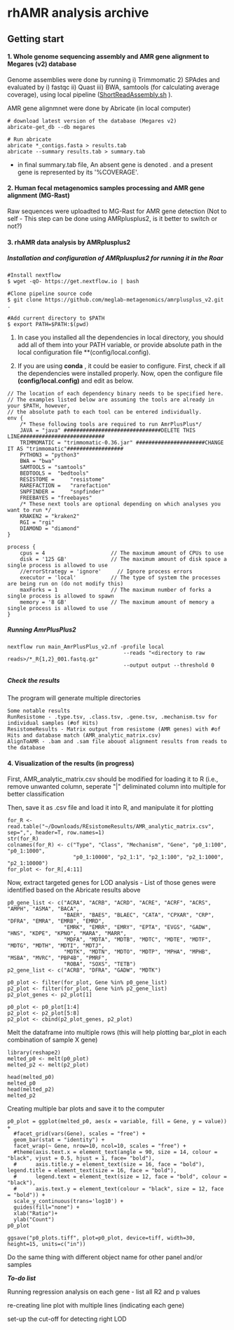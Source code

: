 # rhAMR analysis archive 

## Getting start


#### 1. Whole genome sequencing assembly and AMR gene alignment to Megares (v2) database

Genome assemblies were done by running i) Trimmomatic 2) SPAdes and evaluated by i) fastqc ii) Quast iii) BWA, samtools (for calculating average coverage), using local pipeline ([ShortReadAssembly.sh](https://github.com/tuc289/rhAMR/ShortReadAssembly.sh)
). 

AMR gene alignmnet were done by Abricate (in local computer)

```
# download latest version of the database (Megares v2)
abricate-get_db --db megares

# Run abricate
abricate *_contigs.fasta > results.tab
abricate --summary results.tab > summary.tab
```
* in final summary.tab file, An absent gene is denoted . and a present gene is represented by its '%COVERAGE'.

#### 2. Human fecal metagenomics samples processing and AMR gene alignment (MG-Rast)

Raw sequences were uploadted to MG-Rast for AMR gene detection (Not to self - This step can be done using AMRplusplus2, is it better to switch or not?)

#### 3. rhAMR data analysis by AMRplusplus2

##### Installation and configuration of AMRplusplus2 for running it in the Roar #####

```
#Install nextflow
$ wget -qO- https://get.nextflow.io | bash

#Clone pipeline source code
$ git clone https://github.com/meglab-metagenomics/amrplusplus_v2.git .

#Add current directory to $PATH
$ export PATH=$PATH:$(pwd)
```

1. In case you installed all the dependencies in local directory, you should add all of them into your PATH variable, or provide absolute path in the local configuration file **(config/local.config). 

2. If you are using **conda** , it could be easier to configure. First, check if all the dependencies were installed properly. Now, open the configure file **(config/local.config)** and edit as below.  

```
// The location of each dependency binary needs to be specified here.
// The examples listed below are assuming the tools are already in your $PATH, however,
// the absolute path to each tool can be entered individually.
env {
    /* These following tools are required to run AmrPlusPlus*/
    JAVA = "java" ###############################DELETE THIS LINE###########################
    TRIMMOMATIC = "trimmomatic-0.36.jar" ######################CHANGE IT AS "trimmomatic"##################
    PYTHON3 = "python3"
    BWA = "bwa"
    SAMTOOLS = "samtools"
    BEDTOOLS = 	"bedtools"
    RESISTOME = 	"resistome"
    RAREFACTION = 	"rarefaction"
    SNPFINDER = 	"snpfinder"
    FREEBAYES = "freebayes"
    /* These next tools are optional depending on which analyses you want to run */
    KRAKEN2 = "kraken2"
    RGI = "rgi"
    DIAMOND = "diamond"
}

process {
    cpus = 4                     // The maximum amount of CPUs to use
    disk = '125 GB'              // The maximum amount of disk space a single process is allowed to use
    //errorStrategy = 'ignore'     // Ignore process errors
    executor = 'local'           // The type of system the processes are being run on (do not modify this)
    maxForks = 1                 // The maximum number of forks a single process is allowed to spawn
    memory = '8 GB'              // The maximum amount of memory a single process is allowed to use
}
```

##### Running AmrPlusPlus2

```
nextflow run main_AmrPlusPlus_v2.nf -profile local 
                                     --reads "<directory to raw reads>/*_R{1,2}_001.fastq.gz" 
                                     --output output --threshold 0
```
##### Check the results
The program will generate multiple directories

```
Some notable results 
RunResistome - .type.tsv, .class.tsv, .gene.tsv, .mechanism.tsv for individual samples (#of Hits)
ResistomeResults - Matrix output from resistome (AMR genes) with #of Hits and database match (AMR_analytic_matrix.csv)
AlignToAMR - .bam and .sam file abouot alignment results from reads to the database
```

#### 4. Visualization of the results (in progress)

First, AMR_analytic_matrix.csv should be modified for loading it to R (i.e., remove unwanted column, seperate "|" deliminated column into multiple for better classification

Then, save it as .csv file and load it into R, and manipulate it for plotting
```
for_R <- read.table("~/Downloads/REsistomeResults/AMR_analytic_matrix.csv", sep=",", header=T, row.names=1)
str(for_R)
colnames(for_R) <- c("Type", "Class", "Mechanism", "Gene", "p0_1:100", "p0_1:1000", 
                     "p0_1:10000", "p2_1:1", "p2_1:100", "p2_1:1000", "p2_1:10000")
for_plot <- for_R[,4:11]
```

Now, extract targeted genes for LOD analysis - List of those genes were identified based on the Abricate results above
```
p0_gene_list <- c("ACRA", "ACRB", "ACRD", "ACRE", "ACRF", "ACRS", "AMPH", "ASMA", "BACA", 
                  "BAER", "BAES", "BLAEC", "CATA", "CPXAR", "CRP", "DFRA", "EMRA", "EMRB", "EMRD",
                  "EMRK", "EMRR", "EMRY", "EPTA", "EVGS", "GADW", "HNS", "KDPE", "KPNO", "MARA", "MARR", 
                  "MDFA", "MDTA", "MDTB", "MDTC", "MDTE", "MDTF", "MDTG", "MDTH", "MDTI", "MDTJ",
                  "MDTK", "MDTN", "MDTO", "MDTP", "MPHA", "MPHB", "MSBA", "MVRC", "PBP4B", "PMRF", 
                  "ROBA", "SOXS", "TETB")
p2_gene_list <- c("ACRB", "DFRA", "GADW", "MDTK")

p0_plot <- filter(for_plot, Gene %in% p0_gene_list)
p2_plot <- filter(for_plot, Gene %in% p2_gene_list)
p2_plot_genes <- p2_plot[1]

p0_plot <- p0_plot[1:4]
p2_plot <- p2_plot[5:8]
p2_plot <- cbind(p2_plot_genes, p2_plot)
```

Melt the dataframe into multiple rows (this will help plotting bar_plot in each combination of sample X gene)
```
library(reshape2)
melted_p0 <- melt(p0_plot)
melted_p2 <- melt(p2_plot)

head(melted_p0)
melted_p0
head(melted_p2)
melted_p2
```

Creating multiple bar plots and save it to the computer
```
p0_plot = ggplot(melted_p0, aes(x = variable, fill = Gene, y = value)) + 
  #facet_grid(vars(Gene), scales = "free") +
  geom_bar(stat = "identity") + 
  facet_wrap(~ Gene, nrow=10, ncol=10, scales = "free") + 
  #theme(axis.text.x = element_text(angle = 90, size = 14, colour = "black", vjust = 0.5, hjust = 1, face= "bold"), 
  #      axis.title.y = element_text(size = 16, face = "bold"), legend.title = element_text(size = 16, face = "bold"), 
  #      legend.text = element_text(size = 12, face = "bold", colour = "black"), 
  #      axis.text.y = element_text(colour = "black", size = 12, face = "bold")) + 
  scale_y_continuous(trans='log10') +
  guides(fill="none") +
  xlab("Ratio")+
  ylab("Count")
p0_plot

ggsave("p0_plots.tiff", plot=p0_plot, device=tiff, width=30, height=15, units=c("in"))
```
Do the same thing with different object name for other panel and/or samples

***To-do list***

Running regression analysis on each gene - list all R2 and p values

re-creating line plot with multiple lines (indicating each gene)

set-up the cut-off for detecting right LOD




